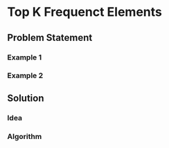 # Top K Frequenct Elements
## Problem Statement
### Example 1
### Example 2
## Solution
### Idea
### Algorithm
